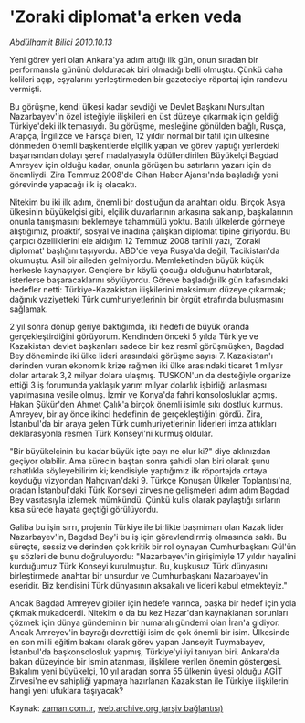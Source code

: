 # 'Zoraki diplomat'a erken veda

*Abdülhamit Bilici 2010.10.13*

<td class="columnist-detail">
<p>Yeni görev yeri olan Ankara'ya adım attığı ilk gün, onun sıradan bir performansla gününü dolduracak biri olmadığı belli olmuştu. Çünkü daha kolileri açıp, eşyalarını yerleştirmeden bir gazeteciye röportaj için randevu vermişti.</p>
<p>
<div id="haberMetinDiv">
<p>Bu görüşme, kendi ülkesi kadar sevdiği ve Devlet Başkanı Nursultan Nazarbayev'in özel isteğiyle ilişkileri en üst düzeye çıkarmak için geldiği Türkiye'deki ilk temasıydı. Bu görüşme, mesleğine gönülden bağlı, Rusça, Arapça, İngilizce ve Farsça bilen, 12 yıldır normal bir tatil için ülkesine dönmeden önemli başkentlerde elçilik yapan ve görev yaptığı yerlerdeki başarısından dolayı şeref madalyasıyla ödüllendirilen Büyükelçi Bagdad Amreyev için olduğu kadar, onunla görüşen bu satırların yazarı için de önemliydi. Zira Temmuz 2008'de Cihan Haber Ajansı'nda başladığı yeni görevinde yapacağı ilk iş olacaktı.
<p>Nitekim bu iki ilk adım, önemli bir dostluğun da anahtarı oldu. Birçok Asya ülkesinin büyükelçisi gibi, elçilik duvarlarının arkasına saklanıp, başkalarının onunla tanışmasını beklemeye tahammülü yoktu. Batılı ülkelerde görmeye alıştığımız, proaktif, sosyal ve inadına çalışkan diplomat tipine giriyordu. Bu çarpıcı özelliklerini ele aldığım 12 Temmuz 2008 tarihli yazı, 'Zoraki diplomat' başlığını taşıyordu. ABD'de veya Rusya'da değil, Tacikistan'da okumuştu. Asil bir aileden gelmiyordu. Memleketinden büyük küçük herkesle kaynaşıyor. Gençlere bir köylü çocuğu olduğunu hatırlatarak, isterlerse başaracaklarını söylüyordu. Göreve başladığı ilk gün kafasındaki hedefler netti: Türkiye-Kazakistan ilişkilerini maksimum düzeye çıkarmak; dağınık vaziyetteki Türk cumhuriyetlerinin bir örgüt etrafında buluşmasını sağlamak.
<p>2 yıl sonra dönüp geriye baktığımda, iki hedefi de büyük oranda gerçekleştirdiğini görüyorum. Kendinden önceki 5 yılda Türkiye ve Kazakistan devlet başkanları sadece bir kez resmî görüşmüşken, Bagdad Bey döneminde iki ülke lideri arasındaki görüşme sayısı 7. Kazakistan'ı derinden vuran ekonomik krize rağmen iki ülke arasındaki ticaret 1 milyar dolar artarak 3,2 milyar dolara ulaşmış. TUSKON'un da desteğiyle organize ettiği 3 iş forumunda yaklaşık yarım milyar dolarlık işbirliği anlaşması yapılmasına vesile olmuş. İzmir ve Konya'da fahri konsolosluklar açmış. Hakan Şükür'den Ahmet Çalık'a birçok önemli isimle sıkı dostluk kurmuş. Amreyev, bir ay önce ikinci hedefinin de gerçekleştiğini gördü. Zira, İstanbul'da bir araya gelen Türk cumhuriyetlerinin liderleri imza attıkları deklarasyonla resmen Türk Konseyi'ni kurmuş oldular.
<p>"Bir büyükelçinin bu kadar büyük işte payı ne olur ki?" diye aklınızdan geçiyor olabilir. Ama sürecin baştan sonra şahidi olan biri olarak şunu rahatlıkla söyleyebilirim ki; kendisiyle yaptığımız ilk röportajda ortaya koyduğu vizyondan Nahçıvan'daki 9. Türkçe Konuşan Ülkeler Toplantısı'na, oradan İstanbul'daki Türk Konseyi zirvesine gelişmeleri adım adım Bagdad Bey vasıtasıyla izlemek mümkündü. Çünkü kulis olarak paylaştığı sırların kısa sürede hayata geçtiği görülüyordu.
<p>Galiba bu işin sırrı, projenin Türkiye ile birlikte başmimarı olan Kazak lider Nazarbayev'in, Bagdad Bey'i bu iş için görevlendirmiş olmasında saklı. Bu süreçte, sessiz ve derinden çok kritik bir rol oynayan Cumhurbaşkanı Gül'ün şu sözleri de bunu doğruluyordu: "Nazarbayev'in girişimiyle 17 yıldır hayalini kurduğumuz Türk Konseyi kurulmuştur. Bu, kuşkusuz Türk dünyasını birleştirmede anahtar bir unsurdur ve Cumhurbaşkanı Nazarbayev'in eseridir. Biz kendisini Türk dünyasının aksakalı ve lideri kabul etmekteyiz."
<p>Ancak Bagdad Amreyev gibiler için hedefe varınca, başka bir hedef için yola çıkmak mukadderdi. Nitekim o da bu kez Hazar'dan kaynaklanan sorunları çözmek için dünya gündeminin bir numaralı gündemi olan İran'a gidiyor. Ancak Amreyev'in bayrağı devrettiği isim de çok önemli bir isim. Ülkesinde en son milli eğitim bakanı olarak görev yapan Janseyit Tuymabayev, İstanbul'da başkonsolosluk yapmış, Türkiye'yi iyi tanıyan biri. Ankara'da bakan düzeyinde bir ismin atanması, ilişkilere verilen önemin göstergesi. Bakalım yeni büyükelçi, 10 yıl aradan sonra 55 ülkenin üyesi olduğu AGİT Zirvesi'ne ev sahipliği yapmaya hazırlanan Kazakistan ile Türkiye ilişkilerini hangi yeni ufuklara taşıyacak? </p></p></p></p></p></p></div>
</p>
<a href="http://web.archive.org/web/20101224220536/mailto:a.bilici@zaman.com.tr">
</a></td>

Kaynak: [zaman.com.tr](http://zaman.com.tr/yazar.do?yazino=1039437), [web.archive.org (arşiv bağlantısı)](http://web.archive.org/web/20101224220536/http://zaman.com.tr/yazar.do?yazino=1039437)
